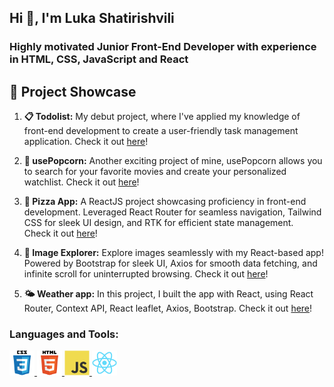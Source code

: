 Hi 👋, I'm Luka Shatirishvili
-----------------------------

### Highly motivated Junior Front-End Developer with experience in HTML, CSS, JavaScript and React

## 🚀 Project Showcase

1. **📋 Todolist:** My debut project, where I've applied my knowledge of front-end development to create a user-friendly task management application. Check it out [here](https://todolist-app-two-rust.vercel.app/)!

2. **🍿 usePopcorn:** Another exciting project of mine, usePopcorn allows you to search for your favorite movies and create your personalized watchlist. Check it out [here](https://usepopcorn-app-five.vercel.app/)!

3. **🍕 Pizza App:** A ReactJS project showcasing proficiency in front-end development. Leveraged React Router for seamless navigation, Tailwind CSS for sleek UI design, and RTK for efficient state management. <br/> Check it out [here](https://orderpizza-app.vercel.app)!

4. **📸 Image Explorer:** Explore images seamlessly with my React-based app! Powered by Bootstrap for sleek UI, Axios for smooth data fetching, and infinite scroll for uninterrupted browsing. Check it out [here](https://image-explorer-eight.vercel.app/)!

5. **🌤️ Weather app:** In this project, I built the app with React, using React Router, Context API, React leaflet, Axios, Bootstrap. Check it out [here](https://weather-app-inky-zeta.vercel.app/)!



<h3 align="left">Languages and Tools:</h3>
<p align="left"> <a href="https://www.w3schools.com/css/" target="_blank" rel="noreferrer"> <img src="https://raw.githubusercontent.com/devicons/devicon/master/icons/css3/css3-original-wordmark.svg" alt="css3" width="40" height="40"/> </a> <a href="https://www.w3.org/html/" target="_blank" rel="noreferrer"> <img src="https://raw.githubusercontent.com/devicons/devicon/master/icons/html5/html5-original-wordmark.svg" alt="html5" width="40" height="40"/> </a> <a href="https://developer.mozilla.org/en-US/docs/Web/JavaScript" target="_blank" rel="noreferrer"> <img src="https://raw.githubusercontent.com/devicons/devicon/master/icons/javascript/javascript-original.svg" alt="javascript" width="40" height="40"/> <img src="https://raw.githubusercontent.com/devicons/devicon/55609aa5bd817ff167afce0d965585c92040787a/icons/react/react-original.svg" alt="React" width="40" height="40"/> </a> </p>
